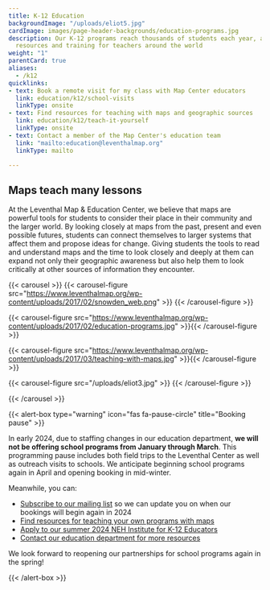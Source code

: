 ```yaml
---
title: K-12 Education
backgroundImage: "/uploads/eliot5.jpg"
cardImage: images/page-header-backgrounds/education-programs.jpg
description: Our K-12 programs reach thousands of students each year, and we offer
  resources and training for teachers around the world
weight: "1"
parentCard: true
aliases:
  - /k12
quicklinks:
- text: Book a remote visit for my class with Map Center educators
  link: education/k12/school-visits
  linkType: onsite
- text: Find resources for teaching with maps and geographic sources
  link: education/k12/teach-it-yourself
  linkType: onsite
- text: Contact a member of the Map Center's education team
  link: "mailto:education@leventhalmap.org"
  linkType: mailto

---
```

## Maps teach many lessons

At the Leventhal Map & Education Center, we believe that maps are powerful tools for students to consider their place in their community and the larger world. By looking closely at maps from the past, present and even possible futures, students can connect themselves to larger systems that affect them and propose ideas for change. Giving students the tools to read and understand maps and the time to look closely and deeply at them can expand not only their geographic awareness but also help them to look critically at other sources of information they encounter.

{{< carousel >}}
  {{< carousel-figure src="https://www.leventhalmap.org/wp-content/uploads/2017/02/snowden_web.png" >}}
  {{< /carousel-figure >}}

  {{< carousel-figure src="https://www.leventhalmap.org/wp-content/uploads/2017/02/education-programs.jpg" >}}{{< /carousel-figure >}}
  
  {{< carousel-figure src="https://www.leventhalmap.org/wp-content/uploads/2017/03/teaching-with-maps.jpg" >}}{{< /carousel-figure >}}
  
  {{< carousel-figure src="/uploads/eliot3.jpg" >}} {{< /carousel-figure >}}

{{< /carousel >}}

{{< alert-box type="warning" icon="fas fa-pause-circle" title="Booking pause" >}}

In early 2024, due to staffing changes in our education department, **we will not be offering school programs from January through March**. This programming pause includes both field trips to the Leventhal Center as well as outreach visits to schools. We anticipate beginning school programs again in April and opening booking in mid-winter. 

Meanwhile, you can:

* [Subscribe to our mailing list](https://www.leventhalmap.org/subscribe/) so we can update you on when our bookings will begin again in 2024
* [Find resources for teaching your own programs with maps](/education/k12/teach-it-yourself/)
* [Apply to our summer 2024 NEH Institute for K-12 Educators](https://teachingwithmaps.org)
* [Contact our education department for more resources](mailto:education@leventhalmap.org)

We look forward to reopening our partnerships for school programs again in the spring!

{{< /alert-box >}}
